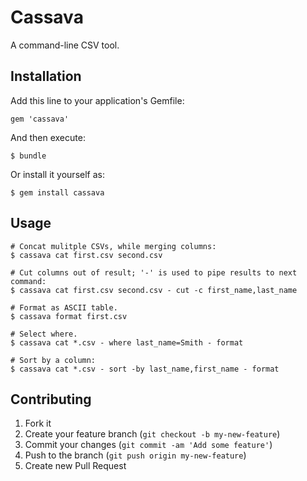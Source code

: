 # Cassava

A command-line CSV tool.

## Installation

Add this line to your application's Gemfile:

    gem 'cassava'

And then execute:

    $ bundle

Or install it yourself as:

    $ gem install cassava

## Usage

    # Concat mulitple CSVs, while merging columns:
    $ cassava cat first.csv second.csv
    
    # Cut columns out of result; '-' is used to pipe results to next command:
    $ cassava cat first.csv second.csv - cut -c first_name,last_name
    
    # Format as ASCII table.
    $ cassava format first.csv
    
    # Select where.
    $ cassava cat *.csv - where last_name=Smith - format
    
    # Sort by a column:
    $ cassava cat *.csv - sort -by last_name,first_name - format

## Contributing

1. Fork it
2. Create your feature branch (`git checkout -b my-new-feature`)
3. Commit your changes (`git commit -am 'Add some feature'`)
4. Push to the branch (`git push origin my-new-feature`)
5. Create new Pull Request
